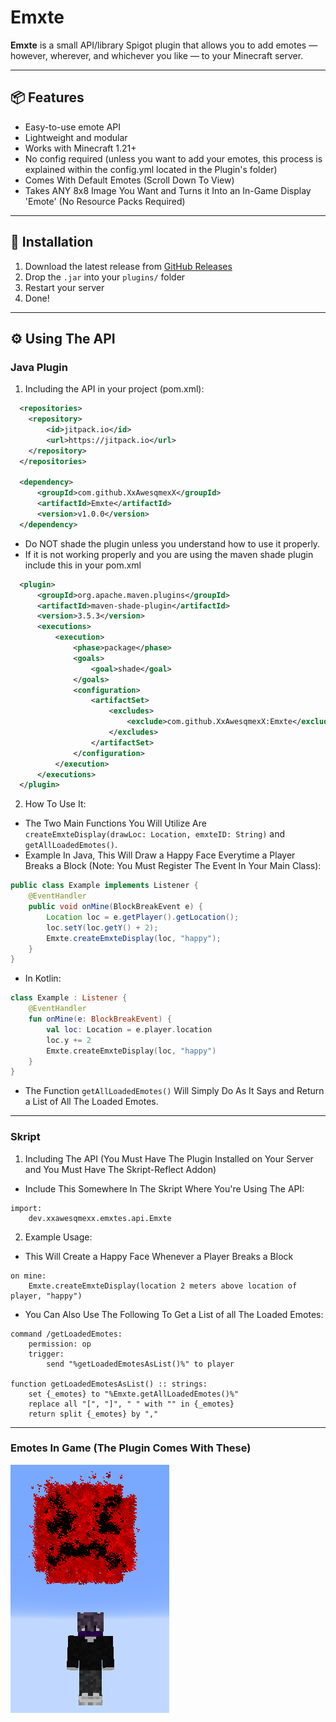 # Emxte
**Emxte** is a small API/library Spigot plugin that allows you to add emotes — however, wherever, and whichever you like — to your Minecraft server.

---

## 📦 Features

- Easy-to-use emote API
- Lightweight and modular
- Works with Minecraft 1.21+
- No config required (unless you want to add your emotes, this process is explained within the config.yml located in the Plugin's folder)
- Comes With Default Emotes (Scroll Down To View)
- Takes ANY 8x8 Image You Want and Turns it Into an In-Game Display 'Emote' (No Resource Packs Required)

---

## 🔧 Installation

1. Download the latest release from [GitHub Releases](https://github.com/XxAwesqmexX/Emxte/releases)
2. Drop the `.jar` into your `plugins/` folder
3. Restart your server
4. Done!

---

## ⚙️ Using The API

### Java Plugin

1. Including the API in your project (pom.xml):
```xml
  <repositories>
    <repository>
        <id>jitpack.io</id>
        <url>https://jitpack.io</url>
    </repository>
  </repositories>
  
  <dependency>
      <groupId>com.github.XxAwesqmexX</groupId>
      <artifactId>Emxte</artifactId>
      <version>v1.0.0</version>
  </dependency>
```
- Do NOT shade the plugin unless you understand how to use it properly.
- If it is not working properly and you are using the maven shade plugin include this in your pom.xml
```xml
  <plugin>
      <groupId>org.apache.maven.plugins</groupId>
      <artifactId>maven-shade-plugin</artifactId>
      <version>3.5.3</version>
      <executions>
          <execution>
              <phase>package</phase>
              <goals>
                  <goal>shade</goal>
              </goals>
              <configuration>
                  <artifactSet>
                      <excludes>
                          <exclude>com.github.XxAwesqmexX:Emxte</exclude>
                      </excludes>
                  </artifactSet>
              </configuration>
          </execution>
      </executions>
  </plugin>
```
2. How To Use It:
- The Two Main Functions You Will Utilize Are `createEmxteDisplay(drawLoc: Location, emxteID: String)` and `getAllLoadedEmotes()`.
- Example In Java, This Will Draw a Happy Face Everytime a Player Breaks a Block (Note: You Must Register The Event In Your Main Class):
```java
public class Example implements Listener {
    @EventHandler
    public void onMine(BlockBreakEvent e) {
        Location loc = e.getPlayer().getLocation();
        loc.setY(loc.getY() + 2);
        Emxte.createEmxteDisplay(loc, "happy");
    }
}
```
- In Kotlin:
```kt
class Example : Listener {
    @EventHandler
    fun onMine(e: BlockBreakEvent) {
        val loc: Location = e.player.location
        loc.y += 2
        Emxte.createEmxteDisplay(loc, "happy")
    }
}
```
- The Function `getAllLoadedEmotes()` Will Simply Do As It Says and Return a List of All The Loaded Emotes.
---
### Skript

1. Including The API (You Must Have The Plugin Installed on Your Server and You Must Have The Skript-Reflect Addon)
- Include This Somewhere In The Skript Where You're Using The API:
```
import:
    dev.xxawesqmexx.emxtes.api.Emxte
```
2. Example Usage:
- This Will Create a Happy Face Whenever a Player Breaks a Block
```
on mine:
    Emxte.createEmxteDisplay(location 2 meters above location of player, "happy")
```
- You Can Also Use The Following To Get a List of all The Loaded Emotes:
```
command /getLoadedEmotes:
    permission: op
    trigger:
        send "%getLoadedEmotesAsList()%" to player

function getLoadedEmotesAsList() :: strings:
    set {_emotes} to "%Emxte.getAllLoadedEmotes()%"
    replace all "[", "]", " " with "" in {_emotes}
    return split {_emotes} by ","
```

---

### Emotes In Game (The Plugin Comes With These)
![Angry](GitHubImages/angry.png)
